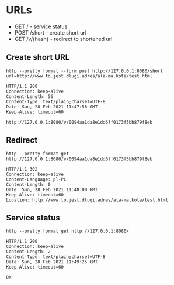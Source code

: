 # URLs

* GET / - service status
* POST /short - create short url
* GET /v/{hash} - redirect to shortened url

## Create short URL
```
http --pretty format --form post http://127.0.0.1:8080/short url=http://www.to.jest.dlugi.adres/ala-ma.kota/test.html
```

```
HTTP/1.1 200 
Connection: keep-alive
Content-Length: 56
Content-Type: text/plain;charset=UTF-8
Date: Sun, 28 Feb 2021 11:47:56 GMT
Keep-Alive: timeout=60

http://127.0.0.1:8080/v/0094aa1da8e1dd6ff0173f5bb879f8eb
```

## Redirect

```
http --pretty format get http://127.0.0.1:8080/v/0094aa1da8e1dd6ff0173f5bb879f8eb
```

```
HTTP/1.1 302 
Connection: keep-alive
Content-Language: pl-PL
Content-Length: 0
Date: Sun, 28 Feb 2021 11:48:00 GMT
Keep-Alive: timeout=60
Location: http://www.to.jest.dlugi.adres/ala-ma.kota/test.html

```

## Service status

```
http --pretty format get http://127.0.0.1:8080/
```

```
HTTP/1.1 200 
Connection: keep-alive
Content-Length: 2
Content-Type: text/plain;charset=UTF-8
Date: Sun, 28 Feb 2021 11:49:25 GMT
Keep-Alive: timeout=60

OK
```

